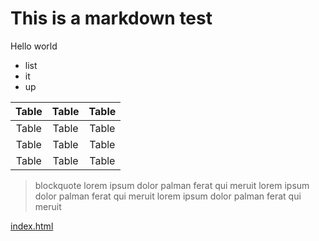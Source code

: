# This is a markdown test

Hello world

- list 
- it 
- up

| Table | Table| Table |
|:-----:|:----:|:-----:|
|Table  | Table| Table |
|Table  | Table| Table |
|Table  | Table| Table |

> blockquote lorem ipsum dolor palman ferat qui meruit lorem ipsum dolor palman ferat qui meruit lorem ipsum dolor palman ferat qui meruit

[index.html](/)